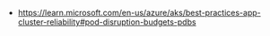 - https://learn.microsoft.com/en-us/azure/aks/best-practices-app-cluster-reliability#pod-disruption-budgets-pdbs
